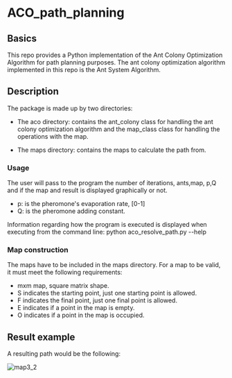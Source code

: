# ACO_path_planning
## Basics

This repo provides a Python implementation of the Ant Colony Optimization Algorithm for path planning purposes. The ant colony optimization algorithm implemented in this repo is the Ant System Algorithm.

## Description

The package is made up by two directories:

- The aco directory: contains the ant_colony class for handling the ant colony optimization algorithm and the map_class class for handling the operations with the map.

- The maps directory: contains the maps to calculate the path from.

### Usage

The user will pass to the program the number of iterations, ants,map, p,Q and if the map and result is displayed graphically or not.

- p: is the pheromone's evaporation rate, [0-1]
- Q: is the pheromone adding constant.

Information regarding how the program is executed is displayed when executing from the command line:
python aco_resolve_path.py --help

### Map construction

The maps have to be included in the maps directory. For a map to be valid, it must meet the following requirements:

- mxm map, square matrix shape.
- S indicates the starting point, just one starting point is allowed.
- F indicates the final point, just one final point is allowed.
- E indicates if a point in the map is empty.
- O indicates if a point in the map is occupied.

## Result example

A resulting path would be the following:

![map3_2](https://user-images.githubusercontent.com/23075158/33822996-d2bd8668-de59-11e7-849a-313333f6d8bf.png)
